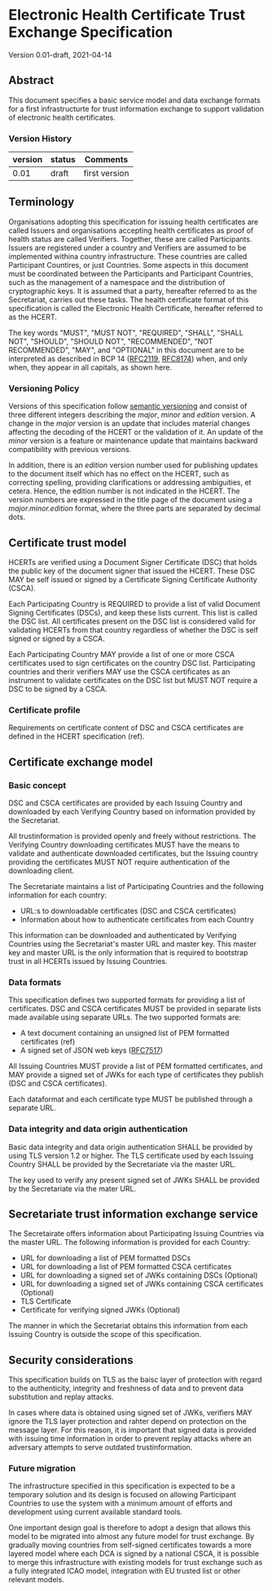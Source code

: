 # Electronic Health Certificate Trust Exchange Specification

Version 0.01-draft, 2021-04-14


## Abstract

This document specifies a basic service model and data exchange formats for a first infrastructurte for trust information exchange to support validation of electronic health certificates.

### Version History

| version | status | Comments |
|----------|----------|----------|
| 0.01  | draft | first version |

## Terminology

Organisations adopting this specification for issuing health certificates are called Issuers and organisations accepting health certificates as proof of health status are called Verifiers. Together, these are called Participants. Issuers are registered under a country and Verifiers are assumed to be implemented withina country infrastructure. These countries are called Participant Countires, or just Countries. Some aspects in this document must be coordinated between the Participants and Participant Countries, such as the management of a namespace and the distribution of cryptographic keys. It is assumed that a party, hereafter referred to as the Secretariat, carries out these tasks. The health certificate format of this specification is called the Electronic Health Certificate, hereafter referred to as the HCERT.

The key words "MUST", "MUST NOT", "REQUIRED", "SHALL", "SHALL NOT", "SHOULD", "SHOULD NOT", "RECOMMENDED", "NOT RECOMMENDED", "MAY", and "OPTIONAL" in this document are to be interpreted as described in BCP 14 ([RFC2119](https://tools.ietf.org/html/rfc2119), [RFC8174](https://tools.ietf.org/html/rfc8174)) when, and only when, they appear in all capitals, as shown here.

### Versioning Policy

Versions of this specification follow [semantic versioning](semver.org) and consist of three different integers describing the _major_, _minor_ and _edition_ version. A change in the _major_ version is an update that includes material changes affecting the decoding of the HCERT or the validation of it. An update of the _minor_ version is a feature or maintenance update that maintains backward compatibility with previous versions.

In addition, there is an _edition_ version number used for publishing updates to the document itself which has no effect on the HCERT, such as correcting spelling, providing clarifications or addressing ambiguities, et cetera. Hence, the edition number is not indicated in the HCERT. The version numbers are expressed in the title page of the document using a _major.minor.edition_ format, where the three parts are separated by decimal dots.

## Certificate trust model

HCERTs are verified using a Document Signer Certificate (DSC) that holds the public key of the document signer that issued the HCERT. These DSC MAY be self issued or signed by a Certificate Signing Certificate Authority (CSCA).

Each Participating Country is REQUIRED to provide a list of valid Document Signing Certificates (DSCs), and keep these lists current. This list is called the DSC list. All certificates present on the DSC list is considered valid for validating HCERTs from that country regardless of whether the DSC is self signed or signed by a CSCA.

Each Participating Country MAY provide a list of one or more CSCA certificates used to sign certificates on the country DSC list. Participating countries and therir verifiers MAY use the CSCA certificates as an instrument to validate certificates on the DSC list but MUST NOT require a DSC to be signed by a CSCA.

### Certificate profile

Requirements on certificate content of DSC and CSCA certificates are defined in the HCERT specification (ref).

## Certificate exchange model

### Basic concept

DSC and CSCA certificates are provided by each Issuing Country and downloaded by each Verifying Country based on information provided by the Secretariat.

All trustinformation is provided openly and freely without restrictions. The Verifying Country downloading certificates MUST have the means to validate and authenticate downloaded certificates, but the Issuing country providing the certificates MUST NOT require authentication of the downloading client.

The Secretariate maintains a list of Participating Countries and the following information for each country:

- URL:s to downloadable certificates (DSC and CSCA certificates)
- Information about how to authenticate certificates from each Country

This information can be downloaded and authenticated by Verifying Countries using the Secretariat's master URL and master key. This master key and master URL is the only information that is required to bootstrap trust in all HCERTs issued by Issuing Countries.


### Data formats

This specification defines two supported formats for providing a list of certificates. DSC and CSCA certificates MUST be provided in separate lists made available using separate URLs. The two supported formats are:

- A text document containing an unsigned list of PEM formatted certificates (ref)
- A signed set of JSON web keys ([RFC7517](https://tools.ietf.org/html/rfc7517))

All Issuing Countries MUST provide a list of PEM formatted certificates, and MAY provide a signed set of JWKs for each type of certificates they publish (DSC and CSCA certificates).

Each dataformat and each certificate type MUST be published through a separate URL.

### Data integrity and data origin authentication

Basic data integrity and data origin authentication SHALL be provided by using TLS version 1.2 or higher. The TLS certificate used by each Issuing Country SHALL be provided by the Secretariate via the master URL.

The key used to verify any present signed set of JWKs SHALL be provided by the Secretariate via the mater URL.

## Secretariate trust information exchange service

The Secretairate offers information about Participating Issuing Countries via the master URL. The following information is provided for each Country:

- URL for downloading a list of PEM formatted DSCs
- URL for downloading a list of PEM formatted CSCA certificates
- URL for downloading a signed set of JWKs containing DSCs (Optional)
- URL for downloading a signed set of JWKs containing CSCA certificates (Optional)
- TLS Certificate
- Certificate for verifying signed JWKs (Optional)

The manner in which the Secretariat obtains this information from each Issuing Country is outside the scope of this specification.


## Security considerations

This specification builds on TLS as the baisc layer of protection with regard to the authenticity, integrity and freshness of data and to prevent data substitution and replay attacks.

In cases where data is obtained using signed set of JWKs, verifiers MAY ignore the TLS layer protection and rahter depend on protection on the message layer. For this reason, it is important that signed data is provided with issuing time information in order to prevent replay attacks where an adversary attempts to serve outdated trustinformation.


### Future migration

The infrastructure specified in this specification is expected to be a temporary solution and its design is focused on allowing Participant Countries to use the system with a minimum amount of efforts and development using current available standard tools.

One important design goal is therefore to adopt a design that allows this model to be migrated into almost any future model for trust exchange. By gradually moving countries from self-signed certificates towards a more layered model where each DCA is signed by a national CSCA, it is possible to merge this infrastructure with existing models for trust exchange such as a fully integrated ICAO model, integration with EU trusted list or other relevant models.
